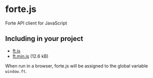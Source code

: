# forte.js
Forte API client for JavaScript

## Including in your project
* [ft.js](./ft.js)
* [ft.min.js](./ft.min.js) (12.6 kB)

When run in a browser, forte.js will be assigned to the global variable `window.ft`.